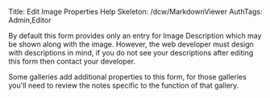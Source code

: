 Title: Edit Image Properties Help
Skeleton: /dcw/MarkdownViewer
AuthTags: Admin,Editor

By default this form provides only an entry for Image Description which may be shown along with the image.  However, the web developer must design with descriptions in mind, if you do not see your descriptions after editing this form then contact your developer.

Some galleries add additional properties to this form, for those galleries you'll need to review the notes specific to the function of that gallery.
